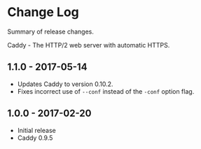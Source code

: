 # Change Log

Summary of release changes.

Caddy - The HTTP/2 web server with automatic HTTPS.

## 1.1.0 - 2017-05-14

- Updates Caddy to version 0.10.2. 
- Fixes incorrect use of `--conf` instead of the `-conf` option flag.

## 1.0.0 - 2017-02-20

- Initial release
- Caddy 0.9.5
